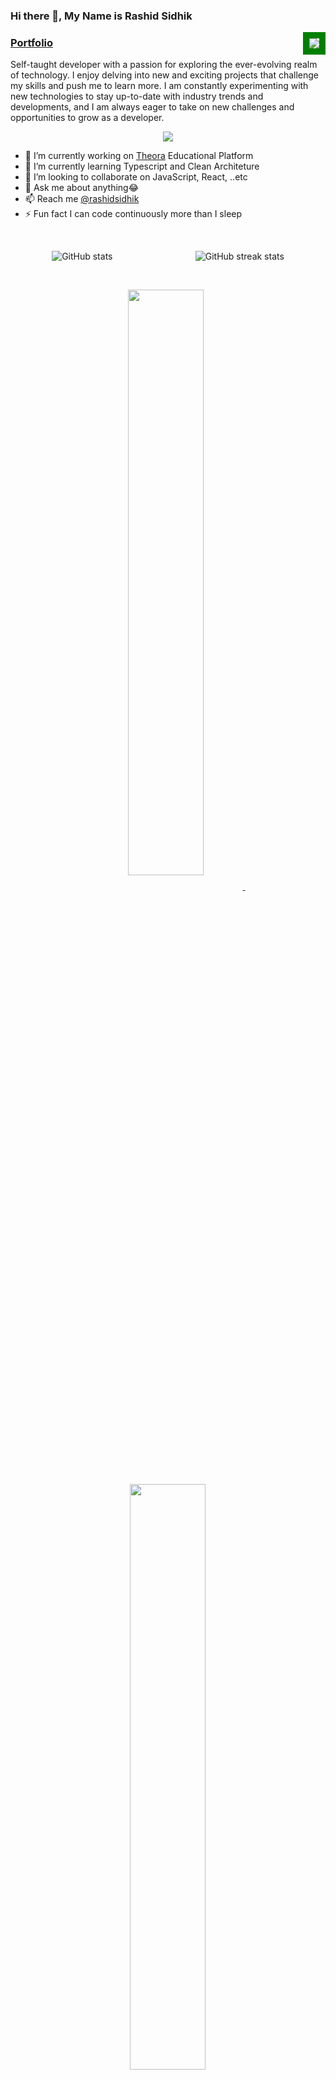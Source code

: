 ### Hi there 👋, My Name is **Rashid Sidhik**
    
<img src='https://komarev.com/ghpvc/?username=Rashidsidhik&color=green' align='right' style='border: solid green 10px'/>
<h3>
<a href="https://rashidsidhik.netlify.app/">Portfolio</a>
</h3>

<!-- [Portfolio](https://Rashidsidhik.netlify.app) -->

Self-taught developer with a passion for exploring the ever-evolving realm of technology. I enjoy delving into new and exciting projects that challenge my skills and push me to learn more. I am constantly experimenting with new technologies to stay up-to-date with industry trends and developments, and I am always eager to take on new challenges and opportunities to grow as a developer.

<p align="center">
  <a href="https://skillicons.dev">
    <img src="https://skillicons.dev/icons?i=nodejs,mongodb,js,ts,html,css,express,figma,firebase,git,github,linux,md,netlify,react,redux,nextjs,vite,vscode,postman,babel,webpack,bootstrap,tailwind,cloudflare,vim,aws" />
  </a>
</p>

<!-- <img src='https://live.staticflickr.com/65535/52946924761_e71af25781_o.png' style='border: solid green 10px' /> -->


<!-- [Node.js Developer](https://live.staticflickr.com/65535/52946924761_e71af25781_o.png) -->
- 🔭 I’m currently working on [Theora](https://github.com/Rashidsidhik/Theora) Educational Platform
- 🌱 I’m currently learning Typescript and Clean Architeture
- 👯 I’m looking to collaborate on JavaScript, React, ..etc
- 💬 Ask me about anything😂
- 📫 Reach me [@rashidsidhik](mailto:rashidps44@gmail.com)
- ⚡ Fun fact I can code continuously more than I sleep

<span>&nbsp;</span>

<div style="display: flex; justify-content: space-around;" align='center'>
  <img src="https://github-readme-stats.vercel.app/api?username=Rashidsidhik&show_icons=true&border_color=02D892&bg_color=0D1117&title_color=C9D1D9&text_color=8B949E&icon_color=02D892" alt="GitHub stats">
  <img src="https://streak-stats.demolab.com?user=Rashidsidhik&theme=gotham&border=25B368" alt="GitHub streak stats">
</div>

<span>&nbsp;</span>

<!-- ![Top Langs](https://github-readme-stats.vercel.app/api/top-langs/?username=Rashidsidhik&layout=compact) -->

  <p align="center">
<a href="https://github.com/Rashidsidhik/MovieTicket">
<img width='49%' align="center"src="https://github-readme-stats.vercel.app/api/pin/?username=Rashidsidhik&repo=MovieTicket&border_color=02D892&bg_color=0D1117&title_color=C9D1D9&text_color=8B949E&icon_color=02D892" />
</a>
<span>&nbsp;</span>
<a href="https://github.com/Rashidsidhik/Shoemaze">
<img width='49%' align="center"src="https://github-readme-stats.vercel.app/api/pin/?username=Rashidsidhik&repo=Shoemaze&border_color=02D892&bg_color=0D1117&title_color=C9D1D9&text_color=8B949E&icon_color=02D892" />
</a>
</p>

<p align="center">
<a href="https://github.com/Rashidsidhik/User-management-system-in-React">
<img width='49%' align="center"src="https://github-readme-stats.vercel.app/api/pin/?username=Rashidsidhik&repo=User-management-system-in-React&border_color=02D892&bg_color=0D1117&title_color=C9D1D9&text_color=8B949E&icon_color=02D892" />
</a>
<span>&nbsp;</span>
<a href="https://github.com/Rashidsidhik/Theora">
<img width='49%' align="center"src="https://github-readme-stats.vercel.app/api/pin/?username=Rashidsidhik&repo=Theora&border_color=02D892&bg_color=0D1117&title_color=C9D1D9&text_color=8B949E&icon_color=02D892" />
</a>
</p>